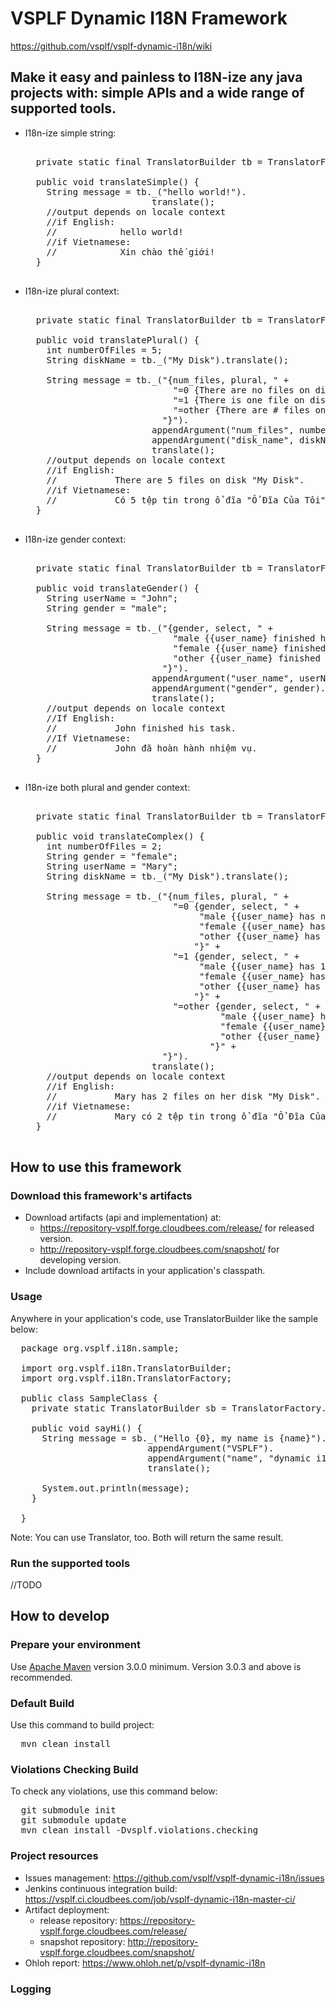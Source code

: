 # VSPLF Dynamic I18N Framework

https://github.com/vsplf/vsplf-dynamic-i18n/wiki

## Make it easy and painless to I18N-ize any java projects with: simple APIs and a wide range of supported tools.

* I18n-ize simple string:

  <pre>

    private static final TranslatorBuilder tb = TranslatorFactory.getTranslatorBuilder();

    public void translateSimple() {
      String message = tb._("hello world!").
                          translate();
      //output depends on locale context
      //if English:
      //            hello world!
      //if Vietnamese:
      //            Xin chào thế giới!
    }

  </pre>

* I18n-ize plural context:

  <pre>

    private static final TranslatorBuilder tb = TranslatorFactory.getTranslatorBuilder();

    public void translatePlural() {
      int numberOfFiles = 5;
      String diskName = tb._("My Disk").translate();

      String message = tb._("{num_files, plural, " +
                              "=0 {There are no files on disk \"{disk_name}\".}" +
                              "=1 {There is one file on disk \"{disk_name}\".}" +
                              "=other {There are # files on disk \"{disk_name}\".}" +
                            "}").
                          appendArgument("num_files", numberOfFiles).
                          appendArgument("disk_name", diskName).
                          translate();
      //output depends on locale context
      //if English:
      //           There are 5 files on disk "My Disk".
      //if Vietnamese:
      //           Có 5 tệp tin trong ổ đĩa "Ổ Đĩa Của Tôi".
    }

  </pre>

* I18n-ize gender context:

  <pre>

    private static final TranslatorBuilder tb = TranslatorFactory.getTranslatorBuilder();

    public void translateGender() {
      String userName = "John";
      String gender = "male";

      String message = tb._("{gender, select, " +
                              "male {{user_name} finished his task.}" +
                              "female {{user_name} finished her task.}" +
                              "other {{user_name} finished their task.}" +
                            "}").
                          appendArgument("user_name", userName).
                          appendArgument("gender", gender).
                          translate();
      //output depends on locale context
      //If English:
      //           John finished his task.
      //If Vietnamese:
      //           John đã hoàn hành nhiệm vụ.
    }

  </pre>

* I18n-ize both plural and gender context:

  <pre>

    private static final TranslatorBuilder tb = TranslatorFactory.getTranslatorBuilder();

    public void translateComplex() {
      int numberOfFiles = 2;
      String gender = "female";
      String userName = "Mary";
      String diskName = tb._("My Disk").translate();

      String message = tb._("{num_files, plural, " +
                              "=0 {gender, select, " +
                                   "male {{user_name} has no files on his disk \"{disk_name}\".}" +
                                   "female {{user_name} has no files on her disk \"{disk_name}\".}" +
                                   "other {{user_name} has no files on their disk \"{disk_name}\".}" +
                                  "}" +
                              "=1 {gender, select, " +
                                   "male {{user_name} has 1 file on his disk \"{disk_name}\"}." +
                                   "female {{user_name} has 1 file on her disk \"{disk_name}\".}" +
                                   "other {{user_name} has 1 file on their disk \"{disk_name}\".}" +
                                  "}" +
                              "=other {gender, select, " +
                                       "male {{user_name} has # files on his disk \"{disk_name}\".}" +
                                       "female {{user_name} has # files on her disk \"{disk_name}\".}" +
                                       "other {{user_name} has # files on their disk \"{disk_name}\".}" +
                                     "}" +
                            "}").
                          translate();
      //output depends on locale context
      //if English:
      //           Mary has 2 files on her disk "My Disk".
      //if Vietnamese:
      //           Mary có 2 tệp tin trong ổ đĩa "Ổ Đĩa Của Tôi".
    }

  </pre>

## How to use this framework

### Download this framework's artifacts

* Download artifacts (api and implementation) at:
  * https://repository-vsplf.forge.cloudbees.com/release/ for released version.
  * http://repository-vsplf.forge.cloudbees.com/snapshot/ for developing version.
* Include download artifacts in your application's classpath.

### Usage
Anywhere in your application's code, use TranslatorBuilder like the sample below:

<pre>
  package org.vsplf.i18n.sample;

  import org.vsplf.i18n.TranslatorBuilder;
  import org.vsplf.i18n.TranslatorFactory;

  public class SampleClass {
    private static TranslatorBuilder sb = TranslatorFactory.getTranslatorBuilder();

    public void sayHi() {
      String message = sb._("Hello {0}, my name is {name}").
                          appendArgument("VSPLF").
                          appendArgument("name", "dynamic i18n").
                          translate();

      System.out.println(message);
    }

  }
</pre>

Note: You can use Translator, too. Both will return the same result.

### Run the supported tools
//TODO

## How to develop


### Prepare your environment

Use [Apache Maven][maven] version 3.0.0 minimum. Version 3.0.3 and above is recommended.

[maven]: http://maven.apache.org "Apache Maven"

### Default Build

Use this command to build project:

<pre>
  mvn clean install
</pre>

### Violations Checking Build

To check any violations, use this command below:

<pre>
  git submodule init
  git submodule update
  mvn clean install -Dvsplf.violations.checking
</pre>

### Project resources

* Issues management: https://github.com/vsplf/vsplf-dynamic-i18n/issues
* Jenkins continuous integration build: https://vsplf.ci.cloudbees.com/job/vsplf-dynamic-i18n-master-ci/
* Artifact deployment:
  * release repository:  https://repository-vsplf.forge.cloudbees.com/release/
  * snapshot repository: http://repository-vsplf.forge.cloudbees.com/snapshot/
* Ohloh report: https://www.ohloh.net/p/vsplf-dynamic-i18n

### Logging
